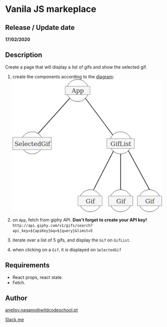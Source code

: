 # Vanila JS markeplace

## Release / Update date
**17/02/2020**

## Description
Create a page that will display a list of gifs and show the selected gif.

1. create the components according to the [diagram](./react-giphy-diagram.jpg):
![diagram](./react-giphy-diagram.jpg)

2. on `App`, fetch from giphy API. **Don't forget to create your API key!**
```http://api.giphy.com/v1/gifs/search?api_key=${apiKey}&q=${query}&limit=5```

3. iterate over a list of 5 gifs, and display the `Gif` on `GifList`.

4. when clicking on a `Gif`, it is displayed on `SelectedGif`

## Requirements
- React props, react state.
- Fetch.

## Author
anelisy.nagano@wildcodeschool.pt

[Slack me](https://app.slack.com/client/T6SG2QGG2/C6SG2QKCJ/user_profile/UHGS5ECF3)